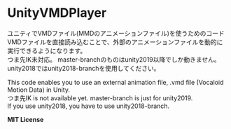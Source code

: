 # UnityVMDPlayer
ユニティでVMDファイル(MMDのアニメーションファイル)を使うためのコード 
VMDファイルを直接読み込むことで、外部のアニメーションファイルを動的に実行できるようになります。  
つま先IK未対応。
master-branchのものはunity2019以降でしか動きません。  
unity2018ではunity2018-branchを使用してください。  
    
This code enables you to use an external animation file, .vmd file (Vocaloid Motion Data) in Unity.  
つま先IK is not available yet.
master-branch is just for unity2019.  
If you use unity2018, you have to use unity2018-branch.  
    
**MIT License**
